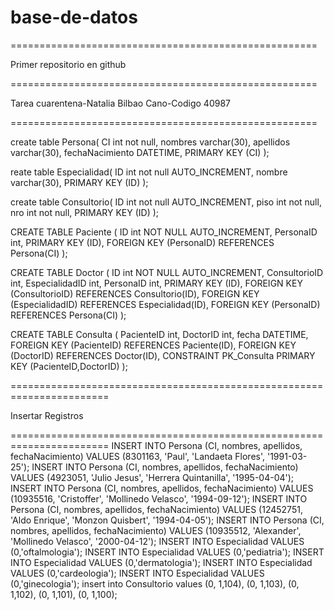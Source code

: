 # base-de-datos
=====================================================

Primer repositorio en github

=====================================================

Tarea cuarentena-Natalia Bilbao Cano-Codigo 40987

=====================================================




create table Persona(
    CI int not null,
    nombres varchar(30),
    apellidos varchar(30),
    fechaNacimiento DATETIME,
    PRIMARY KEY (CI)
);




reate table Especialidad(
    ID int not null AUTO_INCREMENT,
    nombre varchar(30),
    PRIMARY KEY (ID)
);




create table Consultorio(
    ID int not null AUTO_INCREMENT,
    piso int not null,
    nro int not null,
    PRIMARY KEY (ID)
);




CREATE TABLE Paciente (
    ID int NOT NULL AUTO_INCREMENT,
    PersonaID int,
    PRIMARY KEY (ID),
    FOREIGN KEY (PersonaID) REFERENCES Persona(CI)
);




CREATE TABLE Doctor (
    ID int NOT NULL AUTO_INCREMENT,
    ConsultorioID int,
    EspecialidadID int,
    PersonaID int,
    PRIMARY KEY (ID),
    FOREIGN KEY (ConsultorioID) REFERENCES Consultorio(ID),
    FOREIGN KEY (EspecialidadID) REFERENCES Especialidad(ID),
    FOREIGN KEY (PersonaID) REFERENCES Persona(CI)
);





CREATE TABLE Consulta (
    PacienteID int,
    DoctorID int,
    fecha DATETIME, 
    FOREIGN KEY (PacienteID) REFERENCES Paciente(ID),
    FOREIGN KEY (DoctorID) REFERENCES Doctor(ID),
    CONSTRAINT PK_Consulta PRIMARY KEY (PacienteID,DoctorID)
);



=======================================================================

Insertar Registros

=======================================================================
INSERT INTO Persona (CI, nombres, apellidos, fechaNacimiento)
VALUES (8301163, 'Paul', 'Landaeta Flores', '1991-03-25');
INSERT INTO Persona (CI, nombres, apellidos, fechaNacimiento)
VALUES (4923051, 'Julio Jesus', 'Herrera Quintanilla', '1995-04-04');
INSERT INTO Persona (CI, nombres, apellidos, fechaNacimiento)
VALUES (10935516, 'Cristoffer', 'Mollinedo Velasco', '1994-09-12');
INSERT INTO Persona (CI, nombres, apellidos, fechaNacimiento)
VALUES (12452751, 'Aldo Enrique', 'Monzon Quisbert', '1994-04-05');
INSERT INTO Persona (CI, nombres, apellidos, fechaNacimiento)
VALUES (10935512, 'Alexander', 'Mollinedo Velasco', '2000-04-12');
INSERT INTO Especialidad 
VALUES (0,'oftalmologia');
INSERT INTO Especialidad 
VALUES (0,'pediatria');
INSERT INTO Especialidad 
VALUES (0,'dermatologia');
INSERT INTO Especialidad 
VALUES (0,'cardeologia');
INSERT INTO Especialidad 
VALUES (0,'ginecologia');
insert into Consultorio 
values (0, 1,104), 
       (0, 1,103),
       (0, 1,102),
       (0, 1,101),
       (0, 1,100);
